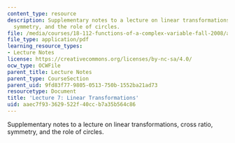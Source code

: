 ```yaml
---
content_type: resource
description: Supplementary notes to a lecture on linear transformations, cross ratio,
  symmetry, and the role of circles.
file: /media/courses/18-112-functions-of-a-complex-variable-fall-2008/aaec7f933629522f40ccb7a35b564c86_lecture7.pdf
file_type: application/pdf
learning_resource_types:
- Lecture Notes
license: https://creativecommons.org/licenses/by-nc-sa/4.0/
ocw_type: OCWFile
parent_title: Lecture Notes
parent_type: CourseSection
parent_uid: 9fd83f77-9805-0513-750b-1552ba21ad73
resourcetype: Document
title: 'Lecture 7: Linear Transformations'
uid: aaec7f93-3629-522f-40cc-b7a35b564c86
---
```

Supplementary notes to a lecture on linear transformations, cross ratio, symmetry, and the role of circles.
